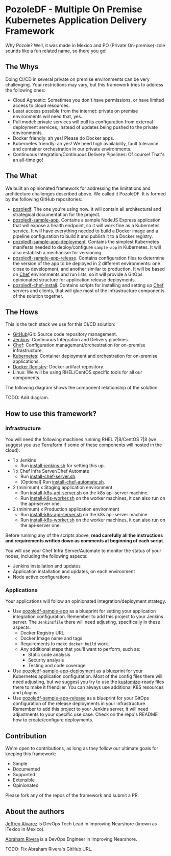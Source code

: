 # PozoleDF - Multiple On Premise Kubernetes Application Delivery Framework

Why Pozole? Well, it was made in Mexico and PO (Private On-premise)-zole sounds like a fun related name, so there you go!

## The Whys

Doing CI/CD in several private on premise environments can be very challenging.
Your restrictions may vary, but this framework tries to address the following ones:

- Cloud Agnostic: Sometimes you don't have permissions, or have limited access to cloud resources.
- Least access possible from the internet: private on premise environments will need that, yes.
- Pull model: private services will pull its configuration from external deployment
  services, instead of updates being pushed to the private environments.
- Docker friendly: ah yes! Please do Docker apps.
- Kubernetes friendly: ah yes! We need high availability, fault tolerance and container orchestration
  in our private environments.
- Continuous Integration/Continuous Delivery Pipelines: Of course! That's an all-time go!

## The What

We built an opinionated framework for addressing the limitations and architecture challenges
described above. We called it PozoleDF. It is formed by the following GitHub repositories:

- [pozoledf](https://github.com/kuritsu/pozoledf). The one you're using now. It will contain all
  architectural and strategical documentation for the project.
- [pozoledf-sample-app](https://github.com/kuritsu/pozoledf-sample-app). Contains a sample NodeJS
  Express application that will expose a health endpoint, so it will work fine as a Kubernetes
  service. It will have everything needed to build a Docker image and a pipeline configuration to
  build it and publish it to a Docker registry.
- [pozoledf-sample-app-deployment](https://github.com/kuritsu/pozoledf-sample-app-deployment). Contains
  the simplest Kubernetes manifests needed to deploy/configure `sample-app` in Kubernetes. It will
  also establish a mechanism for versioning.
- [pozoledf-sample-app-release](https://github.com/kuritsu/pozoledf-sample-app-release). Contains
  configuration files to determine the version of the app to be deployed in 2 different
  environments: one close to development, and another similar to production. It will be based on
  [Chef](https://chef.io) environments and run lists, so it will provide a GitOps opinionated
  structure for application release deployments.
- [pozoledf-chef-install](https://github.com/kuritsu/pozoledf-chef-install). Contains scripts
  for installing and setting up [Chef](https://chef.io) servers and clients, that will glue
  most of the infrastructure components of the solution together.

## The Hows

This is the tech stack we use for this CI/CD solution:

- [GitHub](https://github.com)/Git: Source code repository management.
- [Jenkins](https://www.jenkins.io): Continuous Integration and Delivery pipelines.
- [Chef](https://chef.io): Configuration management/orchestration for on-premise infrastructure.
- [Kubernetes](https://kubernetes.io): Container deployment and orchestration for on-premise applications.
- [Docker Registry](https://docs.docker.com/registry/): Docker artifact repository.
- Linux: We will be using RHEL/CentOS specific tools for all our components.

The following diagram shows the component relationship of the solution:

TODO: Add diagram.

## How to use this framework?

### Infrastructure

You will need the following machines running RHEL 7|8/CentOS 7|8 (we suggest you use [Terraform](https://www.terraform.io) if some of these components will hosted in the cloud):
- 1 x Jenkins
  - Run [install-jenkins.sh](https://github.com/kuritsu/pozoledf-chef-install/tree/main/scripts) for setting this up.
- 1 x Chef Infra Server/Chef Automate
  - Run [install-chef-server.sh](https://github.com/kuritsu/pozoledf-chef-install/tree/main/scripts/install-chef-server.sh).
  - [Optional] Run [install-chef-automate.sh](https://github.com/kuritsu/pozoledf-chef-install/tree/main/scripts/install-chef-automate.sh).
- 2 (minimum) x Staging application environment
  - Run [install-k8s-api-server.sh](https://github.com/kuritsu/pozoledf-chef-install/tree/main/scripts/install-k8s-api-server.sh) on the k8s api-server machine.
  - Run [install-k8s-worker.sh](https://github.com/kuritsu/pozoledf-chef-install/tree/main/scripts/install-k8s-worker.sh) on the worker machines, it can also run on the api-server one.
- 2 (minimum) x Production application environment
  - Run [install-k8s-api-server.sh](https://github.com/kuritsu/pozoledf-chef-install/tree/main/scripts/install-k8s-api-server.sh) on the k8s api-server machine.
  - Run [install-k8s-worker.sh](https://github.com/kuritsu/pozoledf-chef-install/tree/main/scripts/install-k8s-worker.sh) on the worker machines, it can also run on the api-server one.

Before running any of the scripts above, **read carefully all the instructions and requirements written
down as comments at beginning of each script**.

You will use your Chef Infra Server/Automate to monitor the status of your nodes,
including the following aspects:
- Jenkins installation and updates
- Application installation and updates, on each environment
- Node active configurations

### Applications

Your applications will follow an opinionated integration/deployment strategy.

- Use [pozoledf-sample-app](https://github.com/kuritsu/pozoledf-sample-app) as a blueprint for setting
  your application integration configuration. Remember to add this project to your Jenkins server.
  The `Jenkinsfile` there will need adjusting, specifically in these aspects:
  - Docker Registry URL
  - Docker Image name and tags
  - Requirements to make `docker build` work.
  - Any additional steps that you'll want to perform, such as:
    - Static code analysis
    - Security analysis
    - Testing and code coverage
- Use [pozoledf-sample-app-deployment](https://github.com/kuritsu/pozoledf-sample-app-deployment)
  as a blueprint for your Kubernetes application configuration. Most of the config files there will
  need adjusting, but we suggest you try to use the [kustomize](https://kustomize.io)-ready files there
  to make it friendlier. You can always use additional K8S resources and plugins.
- Use [pozoledf-sample-app-release](https://github.com/kuritsu/pozoledf-sample-app-release) as
  a blueprint for your GitOps configuration of the release deployments in your infrastructure.
  Remember to add this project to your Jenkins server, it will need adjustments to your specific use case.
  Check on the repo's README how to create/configure deployments.

## Contribution

We're open to contributions, as long as they follow our ultimate goals for keeping this framework:
- Simple
- Documented
- Supported
- Extensible
- Opinionated

Please fork any of the repos of the framework and submit a PR.

## About the authors

[Jeffrey Alvarez](https://github.com/kuritsu) is DevOps Tech Lead in Improving Nearshore (known as iTexico in Mexico).

[Abraham Rivera](https://github.com/arivera0000) is a DevOps Engineer in Improving Nearshore.

TODO: Fix Abraham Rivera's GitHub URL.
